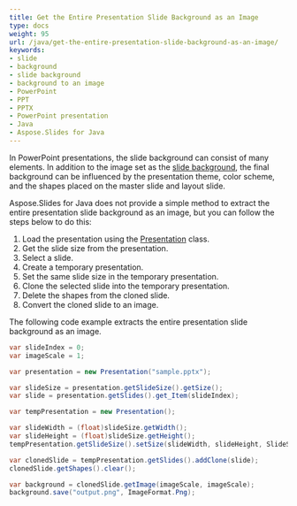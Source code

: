 ```yaml
---
title: Get the Entire Presentation Slide Background as an Image
type: docs
weight: 95
url: /java/get-the-entire-presentation-slide-background-as-an-image/
keywords:
- slide
- background
- slide background
- background to an image
- PowerPoint
- PPT
- PPTX
- PowerPoint presentation
- Java
- Aspose.Slides for Java
---
```


In PowerPoint presentations, the slide background can consist of many elements. In addition to the image set as the [slide background](/slides/java/presentation-background/), the final background can be influenced by the presentation theme, color scheme, and the shapes placed on the master slide and layout slide.

Aspose.Slides for Java does not provide a simple method to extract the entire presentation slide background as an image, but you can follow the steps below to do this:
1. Load the presentation using the [Presentation](https://reference.aspose.com/slides/java/com.aspose.slides/presentation/) class.
1. Get the slide size from the presentation.
1. Select a slide.
1. Create a temporary presentation.
1. Set the same slide size in the temporary presentation.
1. Clone the selected slide into the temporary presentation.
1. Delete the shapes from the cloned slide.
1. Convert the cloned slide to an image.

The following code example extracts the entire presentation slide background as an image.
```java
var slideIndex = 0;
var imageScale = 1;

var presentation = new Presentation("sample.pptx");

var slideSize = presentation.getSlideSize().getSize();
var slide = presentation.getSlides().get_Item(slideIndex);

var tempPresentation = new Presentation();

var slideWidth = (float)slideSize.getWidth();
var slideHeight = (float)slideSize.getHeight();
tempPresentation.getSlideSize().setSize(slideWidth, slideHeight, SlideSizeScaleType.DoNotScale);

var clonedSlide = tempPresentation.getSlides().addClone(slide);
clonedSlide.getShapes().clear();

var background = clonedSlide.getImage(imageScale, imageScale);
background.save("output.png", ImageFormat.Png);
```
